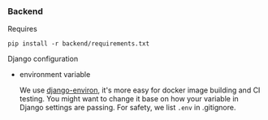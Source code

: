 ### Backend

Requires

    pip install -r backend/requirements.txt

Django configuration

* environment variable

  We use [django-environ](https://github.com/joke2k/django-environ), it's more easy for docker image building and CI testing. You might want to change it base on how your variable in Django settings are passing.
  For safety, we list `.env` in .gitignore.
